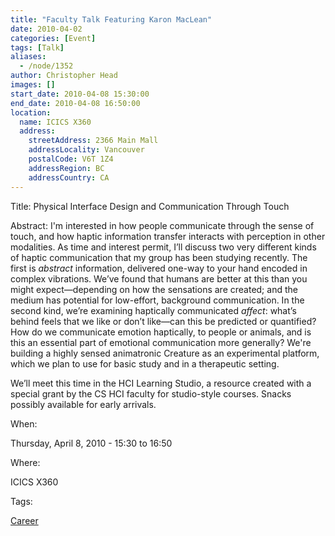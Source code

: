 ```yaml
---
title: "Faculty Talk Featuring Karon MacLean"
date: 2010-04-02
categories: [Event]
tags: [Talk]
aliases:
  - /node/1352
author: Christopher Head
images: []
start_date: 2010-04-08 15:30:00
end_date: 2010-04-08 16:50:00
location:
  name: ICICS X360
  address:
    streetAddress: 2366 Main Mall
    addressLocality: Vancouver
    postalCode: V6T 1Z4
    addressRegion: BC
    addressCountry: CA
---
```


Title: Physical Interface Design and Communication Through Touch

Abstract: I'm interested in how people communicate through the sense of touch, and how haptic information transfer interacts with perception in other modalities. As time and interest permit, I’ll discuss two very different kinds of haptic communication that my group has been studying recently. The first is _abstract_ information, delivered one-way to your hand encoded in complex vibrations. We’ve found that humans are better at this than you might expect—depending on how the sensations are created; and the medium has potential for low-effort, background communication. In the second kind, we’re examining haptically communicated _affect_: what’s behind feels that we like or don’t like—can this be predicted or quantified? How do we communicate emotion haptically, to people or animals, and is this an essential part of emotional communication more generally? We're building a highly sensed animatronic Creature as an experimental platform, which we plan to use for basic study and in a therapeutic setting.

We’ll meet this time in the HCI Learning Studio, a resource created with a special grant by the CS HCI faculty for studio-style courses. Snacks possibly available for early arrivals.

When:

Thursday, April 8, 2010 - 15:30 to 16:50

Where:

ICICS X360

Tags:

[Career](/career)
